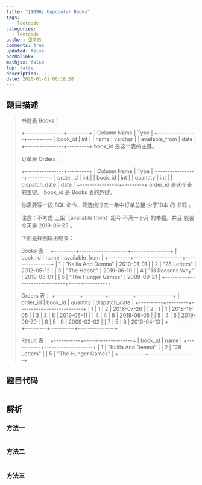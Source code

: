 ```yaml
---
title: "[1098] Unpopular Books"
tags:
  - leetcode
categories:
  - leetcode
author: 张学志
comments: true
updated: false
permalink:
mathjax: false
top: false
description: ...
date: 2020-01-01 00:18:18
---
```


## 题目描述

> 书籍表 Books： 
> 
> +----------------+---------+
> | Column Name    | Type    |
> +----------------+---------+
> | book_id        | int     |
> | name           | varchar |
> | available_from | date    |
> +----------------+---------+
> book_id 是这个表的主键。
> 
> 
> 订单表 Orders： 
> 
> +----------------+---------+
> | Column Name    | Type    |
> +----------------+---------+
> | order_id       | int     |
> | book_id        | int     |
> | quantity       | int     |
> | dispatch_date  | date    |
> +----------------+---------+
> order_id 是这个表的主键。
> book_id  是 Books 表的外键。
> 
> 
> 
> 
> 你需要写一段 SQL 命令，筛选出过去一年中订单总量 少于10本 的 书籍 。 
> 
> 注意：不考虑 上架（available from）距今 不满一个月 的书籍。并且 假设今天是 2019-06-23 。 
> 
> 
> 
> 下面是样例输出结果： 
> 
> Books 表：
> +---------+--------------------+----------------+
> | book_id | name               | available_from |
> +---------+--------------------+----------------+
> | 1       | "Kalila And Demna" | 2010-01-01     |
> | 2       | "28 Letters"       | 2012-05-12     |
> | 3       | "The Hobbit"       | 2019-06-10     |
> | 4       | "13 Reasons Why"   | 2019-06-01     |
> | 5       | "The Hunger Games" | 2008-09-21     |
> +---------+--------------------+----------------+
> 
> Orders 表：
> +----------+---------+----------+---------------+
> | order_id | book_id | quantity | dispatch_date |
> +----------+---------+----------+---------------+
> | 1        | 1       | 2        | 2018-07-26    |
> | 2        | 1       | 1        | 2018-11-05    |
> | 3        | 3       | 8        | 2019-06-11    |
> | 4        | 4       | 6        | 2019-06-05    |
> | 5        | 4       | 5        | 2019-06-20    |
> | 6        | 5       | 9        | 2009-02-02    |
> | 7        | 5       | 8        | 2010-04-13    |
> +----------+---------+----------+---------------+
> 
> Result 表：
> +-----------+--------------------+
> | book_id   | name               |
> +-----------+--------------------+
> | 1         | "Kalila And Demna" |
> | 2         | "28 Letters"       |
> | 5         | "The Hunger Games" |
> +-----------+--------------------+
> 
> 

## 题目代码

```cpp

```

## 解析

### 方法一

```cpp

```

### 方法二

```cpp

```

### 方法三

```cpp

```

